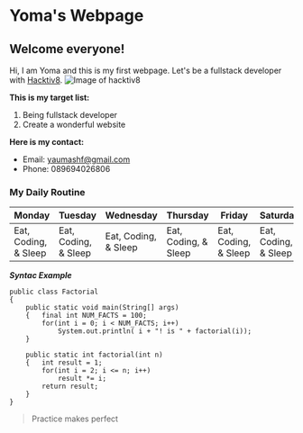 # Yoma's Webpage
## Welcome everyone!
Hi, I am Yoma and this is my first webpage. Let's be a fullstack developer with [Hacktiv8](hacktiv8.com).
![Image of hacktiv8](https://github.com/hacktiv8/phase-0-activities/blob/master/assets/banner.png?raw=true)

**This is my target list:**
1. Being fullstack developer
2. Create a wonderful website

**Here is my contact:**
- Email: yaumashf@gmail.com
- Phone: 089694026806

### My Daily Routine
Monday | Tuesday | Wednesday | Thursday | Friday | Saturday | Sunday |
----- | ------ | ----- | ------ | ----- | ------ |----- 
Eat, Coding, & Sleep | Eat, Coding, & Sleep |Eat, Coding, & Sleep |Eat, Coding, & Sleep |Eat, Coding, & Sleep |Eat, Coding, & Sleep |Eat, Coding, & Sleep

_**Syntac Example**_
```
public class Factorial
{
	public static void main(String[] args)
	{	final int NUM_FACTS = 100;
		for(int i = 0; i < NUM_FACTS; i++)
			System.out.println( i + "! is " + factorial(i));
	}
	
	public static int factorial(int n)
	{	int result = 1;
		for(int i = 2; i <= n; i++)
			result *= i;
		return result;
	}
}
```

> Practice makes perfect